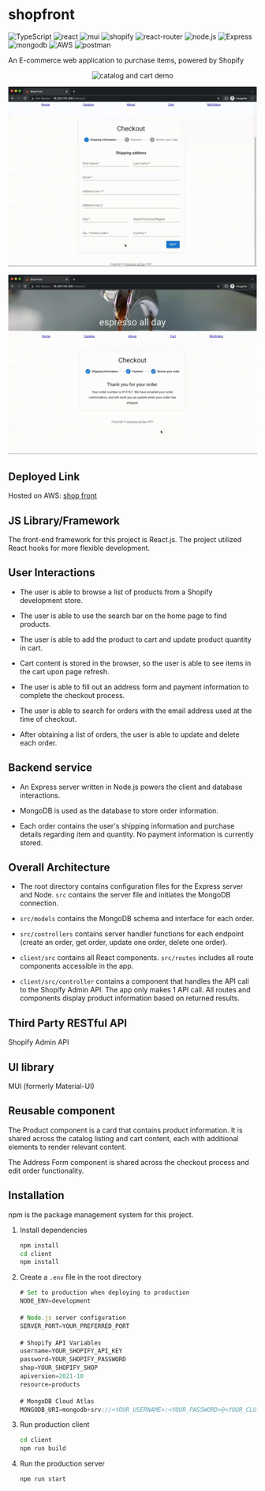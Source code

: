 # shopfront

![TypeScript](https://img.shields.io/badge/TypeScript-007ACC?style=for-the-badge&logo=typescript&logoColor=white)
![react](https://img.shields.io/badge/React-20232A?style=for-the-badge&logo=react&logoColor=61DAFB)
![mui](https://img.shields.io/badge/Material--UI-0081CB?style=for-the-badge&logo=material-ui&logoColor=white)
![shopify](https://img.shields.io/badge/shopify-8DB543?style=for-the-badge&logo=Shopify&logoColor=white)
![react-router](https://img.shields.io/badge/React_Router-CA4245?style=for-the-badge&logo=react-router&logoColor=white)
![node.js](https://img.shields.io/badge/Node.js-20232A?style=for-the-badge&logo=nodedotjs&logoColor=green)
![Express](https://img.shields.io/badge/-Express-20232A?style=for-the-badge&logo=express&logoColor=yellow)
![mongodb](https://img.shields.io/badge/MongoDB-white?style=for-the-badge&logo=mongodb&logoColor=4EA94B)
![AWS](https://img.shields.io/badge/Amazon_AWS-FF9900?style=for-the-badge&logo=amazonaws&logoColor=white)
![postman](https://img.shields.io/badge/Postman-FF6C37?style=for-the-badge&logo=Postman&logoColor=white)

An E-commerce web application to purchase items, powered by Shopify

<p
  align="center">
  <img
    alt="catalog and cart demo" src="client/demo/1_catalog_and_cart.gif">
</p>

<p
  align="center">
  <img
    alt="checkout demo" src="client/demo/2_checkout.gif">
</p>

<p
  align="center">
  <img
    alt="order management demo" src="client/demo/3_order_management.gif">
</p>

## Deployed Link

Hosted on AWS: [shop front](http://18.220.110.158/)

## JS Library/Framework

The front-end framework for this project is React.js.
The project utilized React hooks for more flexible development.

## User Interactions

- The user is able to browse a list of products from a Shopify development store.

- The user is able to use the search bar on the home page to find products.

- The user is able to add the product to cart and update product quantity in cart.

- Cart content is stored in the browser, so the user is able to see items in the cart upon page refresh.

- The user is able to fill out an address form and payment information to complete the checkout process.

- The user is able to search for orders with the email address used at the time of checkout.

- After obtaining a list of orders, the user is able to update and delete each order.

## Backend service

- An Express server written in Node.js powers the client and database interactions.

- MongoDB is used as the database to store order information.

- Each order contains the user's shipping information and purchase details regarding item and quantity. No payment information is currently stored.

## Overall Architecture

- The root directory contains configuration files for the Express server and Node. `src` contains the server file and initiates the MongoDB connection.

- `src/models` contains the MongoDB schema and interface for each order.

- `src/controllers` contains server handler functions for each endpoint (create an order, get order, update one order, delete one order).

- `client/src` contains all React components. `src/routes` includes all route components accessible in the app.

- `client/src/controller` contains a component that handles the API call to the Shopify Admin API. The app only makes 1 API call. All routes and components display product information based on returned results.

## Third Party RESTful API

Shopify Admin API

## UI library

MUI (formerly Material-UI)

## Reusable component

The Product component is a card that contains product information. It is shared across the catalog listing and cart content, each with additional elements to render relevant content.

The Address Form component is shared across the checkout process and edit order functionality.

## Installation

npm is the package management system for this project.

1. Install dependencies

   ```sh
   npm install
   cd client
   npm install
   ```

2. Create a `.env` file in the root directory

   ```js
   # Set to production when deploying to production
   NODE_ENV=development

   # Node.js server configuration
   SERVER_PORT=YOUR_PREFERRED_PORT

   # Shopify API Variables
   username=YOUR_SHOPIFY_API_KEY
   password=YOUR_SHOPIFY_PASSWORD
   shop=YOUR_SHOPIFY_SHOP
   apiversion=2021-10
   resource=products

   # MongoDB Cloud Atlas
   MONGODB_URI=mongodb+srv://<YOUR_USERNAME>:<YOUR_PASSWORD>@<YOUR_CLUSTER>.ytgwd.mongodb.net/<YOUR_DATABASE>?retryWrites=true&w=majority
   ```

3. Run production client

   ```sh
   cd client
   npm run build
   ```

4. Run the production server

   ```sh
   npm run start
   ```
